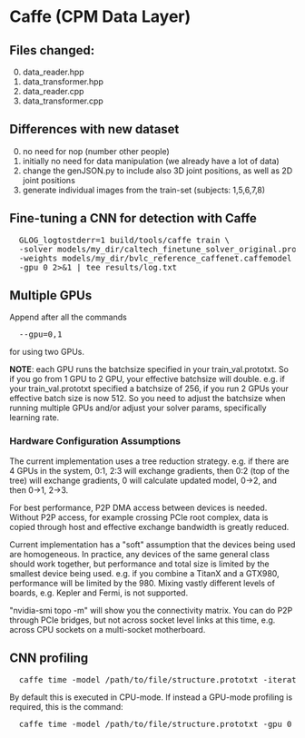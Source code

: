 # Caffe (CPM Data Layer)

## Files changed:
0. data_reader.hpp
0. data_transformer.hpp
0. data_reader.cpp
0. data_transformer.cpp

## Differences with new dataset
0. no need for nop (number other people)
0. initially no need for data manipulation (we already have a lot of data)
0. change the genJSON.py to include also 3D joint positions, as well as 2D joint positions
0. generate individual images from the train-set (subjects: 1,5,6,7,8)

## Fine-tuning a CNN for detection with Caffe
<pre>
  GLOG_logtostderr=1 build/tools/caffe train \
  -solver models/my_dir/caltech_finetune_solver_original.prototxt \
  -weights models/my_dir/bvlc_reference_caffenet.caffemodel \
  -gpu 0 2>&1 | tee results/log.txt
</pre>

## Multiple GPUs

Append after all the commands
<pre>
  --gpu=0,1
</pre>
for using two GPUs.

**NOTE**: each GPU runs the batchsize specified in your train_val.prototxt.  So if you go from 1 GPU to 2 GPU, your effective batchsize will double.  e.g. if your train_val.prototxt specified a batchsize of 256, if you run 2 GPUs your effective batch size is now 512.  So you need to adjust the batchsize when running multiple GPUs and/or adjust your solver params, specifically learning rate.

### Hardware Configuration Assumptions

The current implementation uses a tree reduction strategy.  e.g. if there are 4 GPUs in the system, 0:1, 2:3 will exchange gradients, then 0:2 (top of the tree) will exchange gradients, 0 will calculate
updated model, 0\-\>2, and then 0\-\>1, 2\-\>3. 

For best performance, P2P DMA access between devices is needed. Without P2P access, for example crossing PCIe root complex, data is copied through host and effective exchange bandwidth is greatly reduced.

Current implementation has a "soft" assumption that the devices being used are homogeneous.  In practice, any devices of the same general class should work together, but performance and total size is limited by the smallest device being used.  e.g. if you combine a TitanX and a GTX980, performance will be limited by the 980.  Mixing vastly different levels of boards, e.g. Kepler and Fermi, is not supported.

"nvidia-smi topo -m" will show you the connectivity matrix.  You can do P2P through PCIe bridges, but not across socket level links at this time, e.g. across CPU sockets on a multi-socket motherboard.

## CNN profiling

<pre>
  caffe time -model /path/to/file/structure.prototxt -iterations 10
</pre>
By default this is executed in CPU-mode. If instead a GPU-mode profiling is required, this is the command:
<pre>
  caffe time -model /path/to/file/structure.prototxt -gpu 0 -iterations 10
</pre>
